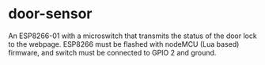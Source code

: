 # door-sensor
An ESP8266-01 with a microswitch that transmits the status of the door lock to the webpage.
ESP8266 must be flashed with nodeMCU (Lua based) firmware, and switch must be connected to GPIO 2 and ground.
